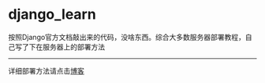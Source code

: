 # django_learn
按照Django官方文档敲出来的代码，没啥东西。综合大多数服务器部署教程，自己写了下在服务器上的部署方法

---

详细部署方法请点击[博客](<https://ricinix.github.io/pages/django.html>)